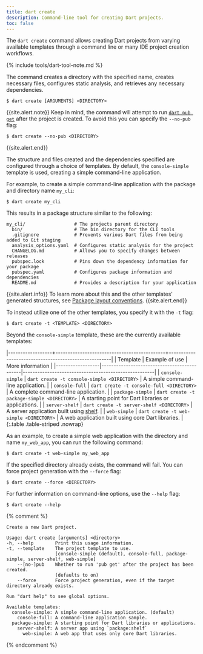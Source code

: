 ```yaml
---
title: dart create
description: Command-line tool for creating Dart projects.
toc: false
---
```


The `dart create` command allows creating Dart projects
from varying available templates through a command line
or many IDE project creation workflows.

{% include tools/dart-tool-note.md %}

The command creates a directory with the specified name, 
creates necessary files, configures static analysis, 
and retrieves any necessary dependencies.

```terminal
$ dart create [ARGUMENTS] <DIRECTORY>
```

{{site.alert.note}}
  Keep in mind, the command will attempt to run
  [`dart pub get`](/tools/pub/cmd/pub-get) after the project is created.
  To avoid this you can specify the `--no-pub` flag:

  ```terminal
  $ dart create --no-pub <DIRECTORY>
  ```
{{site.alert.end}}

The structure and files created and the dependencies specified
are configured through a choice of templates. By default, the `console-simple`
template is used, creating a simple command-line application.

For example, to create a simple command-line application with the
package and directory name `my_cli`:

```terminal
$ dart create my_cli
```

This results in a package structure similar to the following:

```nocode
my_cli/                  # The projects parent directory
  bin/                   # The bin directory for the CLI tools
  .gitignore             # Prevents various Dart files from being added to Git staging
  analysis_options.yaml  # Configures static analysis for the project
  CHANGELOG.md           # Allows you to specify changes between releases
  pubspec.lock           # Pins down the dependency information for your package
  pubspec.yaml           # Configures package information and dependencies
  README.md              # Provides a description for your application
```

{{site.alert.info}}
  To learn more about this and the other templates' generated structures,
  see [Package layout conventions](/tools/pub/package-layout).
{{site.alert.end}}

To instead utilize one of the other templates, 
you specify it with the `-t` flag:

```terminal
$ dart create -t <TEMPLATE> <DIRECTORY>
```

Beyond the `console-simple` template, these are the currently available
templates:

|------------------+---------------------------------------------+------------------------------------------------------|
| Template         | Example of use                              | More information                                     |
|------------------|---------------------------------------------|------------------------------------------------------|
| `console-simple` | `dart create -t console-simple <DIRECTORY>` | A simple command-line application.                   |
| `console-full`   | `dart create -t console-full <DIRECTORY>`   | A complete command-line application.                 |
| `package-simple` | `dart create -t package-simple <DIRECTORY>` | A starting point for Dart libraries or applications. |
| `server-shelf`   | `dart create -t server-shelf <DIRECTORY>`   | A server application built using [shelf][].          |
| `web-simple`     | `dart create -t web-simple <DIRECTORY>`     | A web application built using core Dart libraries.   |
{:.table .table-striped .nowrap}

[shelf]: {{site.pub-pkg}}/shelf

As an example, to create a simple web application
with the directory and name `my_web_app`,
you can run the following command:

```terminal
$ dart create -t web-simple my_web_app
```

If the specified directory already exists, the command will fail. 
You can force project generation with the `--force` flag:

```terminal
$ dart create --force <DIRECTORY>
```

For further information on command-line options, use the `--help` flag:

```terminal
$ dart create --help
```

{% comment %}
```
Create a new Dart project.

Usage: dart create [arguments] <directory>
-h, --help        Print this usage information.
-t, --template    The project template to use.
                  [console-simple (default), console-full, package-simple, server-shelf, web-simple]
    --[no-]pub    Whether to run 'pub get' after the project has been created.
                  (defaults to on)
    --force       Force project generation, even if the target directory already exists.

Run "dart help" to see global options.

Available templates:
  console-simple: A simple command-line application. (default)
    console-full: A command-line application sample.
  package-simple: A starting point for Dart libraries or applications.
    server-shelf: A server app using `package:shelf`
      web-simple: A web app that uses only core Dart libraries.

```
{% endcomment %}
